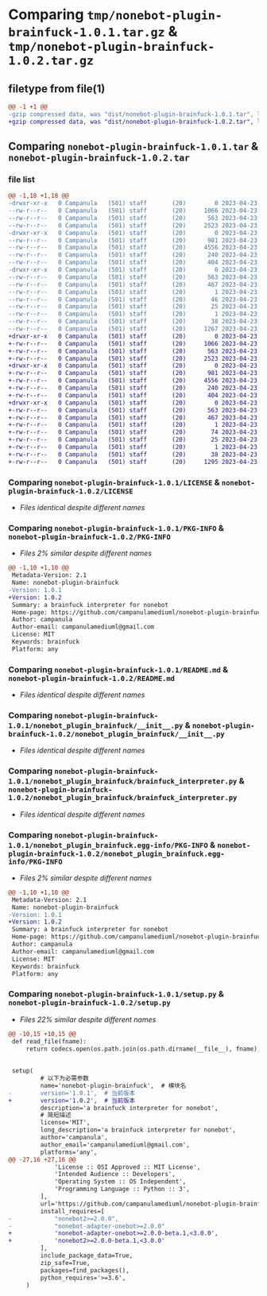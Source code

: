 # Comparing `tmp/nonebot-plugin-brainfuck-1.0.1.tar.gz` & `tmp/nonebot-plugin-brainfuck-1.0.2.tar.gz`

## filetype from file(1)

```diff
@@ -1 +1 @@
-gzip compressed data, was "dist/nonebot-plugin-brainfuck-1.0.1.tar", last modified: Sun Apr 23 04:11:10 2023, max compression
+gzip compressed data, was "dist/nonebot-plugin-brainfuck-1.0.2.tar", last modified: Sun Apr 23 04:15:36 2023, max compression
```

## Comparing `nonebot-plugin-brainfuck-1.0.1.tar` & `nonebot-plugin-brainfuck-1.0.2.tar`

### file list

```diff
@@ -1,18 +1,18 @@
-drwxr-xr-x   0 Campanula   (501) staff       (20)        0 2023-04-23 04:11:10.019915 nonebot-plugin-brainfuck-1.0.1/
--rw-r--r--   0 Campanula   (501) staff       (20)     1066 2023-04-23 03:08:01.000000 nonebot-plugin-brainfuck-1.0.1/LICENSE
--rw-r--r--   0 Campanula   (501) staff       (20)      563 2023-04-23 04:11:10.019664 nonebot-plugin-brainfuck-1.0.1/PKG-INFO
--rw-r--r--   0 Campanula   (501) staff       (20)     2523 2023-04-23 03:22:10.000000 nonebot-plugin-brainfuck-1.0.1/README.md
-drwxr-xr-x   0 Campanula   (501) staff       (20)        0 2023-04-23 04:11:10.017245 nonebot-plugin-brainfuck-1.0.1/nonebot_plugin_brainfuck/
--rw-r--r--   0 Campanula   (501) staff       (20)      981 2023-04-23 03:50:36.000000 nonebot-plugin-brainfuck-1.0.1/nonebot_plugin_brainfuck/__init__.py
--rw-r--r--   0 Campanula   (501) staff       (20)     4556 2023-04-23 02:41:05.000000 nonebot-plugin-brainfuck-1.0.1/nonebot_plugin_brainfuck/brainfuck_interpreter.py
--rw-r--r--   0 Campanula   (501) staff       (20)      240 2023-04-23 02:06:44.000000 nonebot-plugin-brainfuck-1.0.1/nonebot_plugin_brainfuck/error_info.py
--rw-r--r--   0 Campanula   (501) staff       (20)      404 2023-04-23 03:09:37.000000 nonebot-plugin-brainfuck-1.0.1/nonebot_plugin_brainfuck/test.py
-drwxr-xr-x   0 Campanula   (501) staff       (20)        0 2023-04-23 04:11:10.019306 nonebot-plugin-brainfuck-1.0.1/nonebot_plugin_brainfuck.egg-info/
--rw-r--r--   0 Campanula   (501) staff       (20)      563 2023-04-23 04:11:09.000000 nonebot-plugin-brainfuck-1.0.1/nonebot_plugin_brainfuck.egg-info/PKG-INFO
--rw-r--r--   0 Campanula   (501) staff       (20)      467 2023-04-23 04:11:09.000000 nonebot-plugin-brainfuck-1.0.1/nonebot_plugin_brainfuck.egg-info/SOURCES.txt
--rw-r--r--   0 Campanula   (501) staff       (20)        1 2023-04-23 04:11:09.000000 nonebot-plugin-brainfuck-1.0.1/nonebot_plugin_brainfuck.egg-info/dependency_links.txt
--rw-r--r--   0 Campanula   (501) staff       (20)       46 2023-04-23 04:11:09.000000 nonebot-plugin-brainfuck-1.0.1/nonebot_plugin_brainfuck.egg-info/requires.txt
--rw-r--r--   0 Campanula   (501) staff       (20)       25 2023-04-23 04:11:09.000000 nonebot-plugin-brainfuck-1.0.1/nonebot_plugin_brainfuck.egg-info/top_level.txt
--rw-r--r--   0 Campanula   (501) staff       (20)        1 2023-04-23 04:11:09.000000 nonebot-plugin-brainfuck-1.0.1/nonebot_plugin_brainfuck.egg-info/zip-safe
--rw-r--r--   0 Campanula   (501) staff       (20)       38 2023-04-23 04:11:10.020002 nonebot-plugin-brainfuck-1.0.1/setup.cfg
--rw-r--r--   0 Campanula   (501) staff       (20)     1267 2023-04-23 04:11:09.000000 nonebot-plugin-brainfuck-1.0.1/setup.py
+drwxr-xr-x   0 Campanula   (501) staff       (20)        0 2023-04-23 04:15:36.163995 nonebot-plugin-brainfuck-1.0.2/
+-rw-r--r--   0 Campanula   (501) staff       (20)     1066 2023-04-23 03:08:01.000000 nonebot-plugin-brainfuck-1.0.2/LICENSE
+-rw-r--r--   0 Campanula   (501) staff       (20)      563 2023-04-23 04:15:36.163735 nonebot-plugin-brainfuck-1.0.2/PKG-INFO
+-rw-r--r--   0 Campanula   (501) staff       (20)     2523 2023-04-23 03:22:10.000000 nonebot-plugin-brainfuck-1.0.2/README.md
+drwxr-xr-x   0 Campanula   (501) staff       (20)        0 2023-04-23 04:15:36.161425 nonebot-plugin-brainfuck-1.0.2/nonebot_plugin_brainfuck/
+-rw-r--r--   0 Campanula   (501) staff       (20)      981 2023-04-23 03:50:36.000000 nonebot-plugin-brainfuck-1.0.2/nonebot_plugin_brainfuck/__init__.py
+-rw-r--r--   0 Campanula   (501) staff       (20)     4556 2023-04-23 02:41:05.000000 nonebot-plugin-brainfuck-1.0.2/nonebot_plugin_brainfuck/brainfuck_interpreter.py
+-rw-r--r--   0 Campanula   (501) staff       (20)      240 2023-04-23 02:06:44.000000 nonebot-plugin-brainfuck-1.0.2/nonebot_plugin_brainfuck/error_info.py
+-rw-r--r--   0 Campanula   (501) staff       (20)      404 2023-04-23 03:09:37.000000 nonebot-plugin-brainfuck-1.0.2/nonebot_plugin_brainfuck/test.py
+drwxr-xr-x   0 Campanula   (501) staff       (20)        0 2023-04-23 04:15:36.163383 nonebot-plugin-brainfuck-1.0.2/nonebot_plugin_brainfuck.egg-info/
+-rw-r--r--   0 Campanula   (501) staff       (20)      563 2023-04-23 04:15:36.000000 nonebot-plugin-brainfuck-1.0.2/nonebot_plugin_brainfuck.egg-info/PKG-INFO
+-rw-r--r--   0 Campanula   (501) staff       (20)      467 2023-04-23 04:15:36.000000 nonebot-plugin-brainfuck-1.0.2/nonebot_plugin_brainfuck.egg-info/SOURCES.txt
+-rw-r--r--   0 Campanula   (501) staff       (20)        1 2023-04-23 04:15:36.000000 nonebot-plugin-brainfuck-1.0.2/nonebot_plugin_brainfuck.egg-info/dependency_links.txt
+-rw-r--r--   0 Campanula   (501) staff       (20)       74 2023-04-23 04:15:36.000000 nonebot-plugin-brainfuck-1.0.2/nonebot_plugin_brainfuck.egg-info/requires.txt
+-rw-r--r--   0 Campanula   (501) staff       (20)       25 2023-04-23 04:15:36.000000 nonebot-plugin-brainfuck-1.0.2/nonebot_plugin_brainfuck.egg-info/top_level.txt
+-rw-r--r--   0 Campanula   (501) staff       (20)        1 2023-04-23 04:15:36.000000 nonebot-plugin-brainfuck-1.0.2/nonebot_plugin_brainfuck.egg-info/zip-safe
+-rw-r--r--   0 Campanula   (501) staff       (20)       38 2023-04-23 04:15:36.164083 nonebot-plugin-brainfuck-1.0.2/setup.cfg
+-rw-r--r--   0 Campanula   (501) staff       (20)     1295 2023-04-23 04:15:35.000000 nonebot-plugin-brainfuck-1.0.2/setup.py
```

### Comparing `nonebot-plugin-brainfuck-1.0.1/LICENSE` & `nonebot-plugin-brainfuck-1.0.2/LICENSE`

 * *Files identical despite different names*

### Comparing `nonebot-plugin-brainfuck-1.0.1/PKG-INFO` & `nonebot-plugin-brainfuck-1.0.2/PKG-INFO`

 * *Files 2% similar despite different names*

```diff
@@ -1,10 +1,10 @@
 Metadata-Version: 2.1
 Name: nonebot-plugin-brainfuck
-Version: 1.0.1
+Version: 1.0.2
 Summary: a brainfuck interpreter for nonebot
 Home-page: https://github.com/campanulamediuml/nonebot-plugin-brainfuck
 Author: campanula
 Author-email: campanulamediuml@gmail.com
 License: MIT
 Keywords: brainfuck
 Platform: any
```

### Comparing `nonebot-plugin-brainfuck-1.0.1/README.md` & `nonebot-plugin-brainfuck-1.0.2/README.md`

 * *Files identical despite different names*

### Comparing `nonebot-plugin-brainfuck-1.0.1/nonebot_plugin_brainfuck/__init__.py` & `nonebot-plugin-brainfuck-1.0.2/nonebot_plugin_brainfuck/__init__.py`

 * *Files identical despite different names*

### Comparing `nonebot-plugin-brainfuck-1.0.1/nonebot_plugin_brainfuck/brainfuck_interpreter.py` & `nonebot-plugin-brainfuck-1.0.2/nonebot_plugin_brainfuck/brainfuck_interpreter.py`

 * *Files identical despite different names*

### Comparing `nonebot-plugin-brainfuck-1.0.1/nonebot_plugin_brainfuck.egg-info/PKG-INFO` & `nonebot-plugin-brainfuck-1.0.2/nonebot_plugin_brainfuck.egg-info/PKG-INFO`

 * *Files 2% similar despite different names*

```diff
@@ -1,10 +1,10 @@
 Metadata-Version: 2.1
 Name: nonebot-plugin-brainfuck
-Version: 1.0.1
+Version: 1.0.2
 Summary: a brainfuck interpreter for nonebot
 Home-page: https://github.com/campanulamediuml/nonebot-plugin-brainfuck
 Author: campanula
 Author-email: campanulamediuml@gmail.com
 License: MIT
 Keywords: brainfuck
 Platform: any
```

### Comparing `nonebot-plugin-brainfuck-1.0.1/setup.py` & `nonebot-plugin-brainfuck-1.0.2/setup.py`

 * *Files 22% similar despite different names*

```diff
@@ -10,15 +10,15 @@
 def read_file(fname):
     return codecs.open(os.path.join(os.path.dirname(__file__), fname), encoding='utf-8').read()
 
 
 setup(
         # 以下为必需参数
         name='nonebot-plugin-brainfuck',  # 模块名
-        version='1.0.1',  # 当前版本
+        version='1.0.2',  # 当前版本
         description='a brainfuck interpreter for nonebot',
         # 简短描述
         license='MIT',
         long_description='a brainfuck interpreter for nonebot',
         author='campanula',
         author_email='campanulamediuml@gmail.com',
         platforms='any',
@@ -27,16 +27,16 @@
             'License :: OSI Approved :: MIT License',
             'Intended Audience :: Developers',
             'Operating System :: OS Independent',
             'Programming Language :: Python :: 3',
         ],
         url='https://github.com/campanulamediuml/nonebot-plugin-brainfuck',
         install_requires=[
-            "nonebot2>=2.0.0",
-            "nonebot-adapter-onebot>=2.0.0"
+            'nonebot-adapter-onebot>=2.0.0-beta.1,<3.0.0',
+            'nonebot2>=2.0.0-beta.1,<3.0.0'
         ],
         include_package_data=True,
         zip_safe=True,
         packages=find_packages(),
         python_requires='>=3.6',
     )
```

